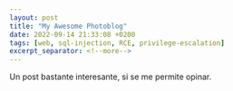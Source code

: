 ```yaml
---
layout: post
title: "My Awesome Photoblog"
date: 2022-09-14 21:33:08 +0200
tags: [web, sql-injection, RCE, privilege-escalation]
excerpt_separator: <!--more-->
---
```

Un post bastante interesante, si se me permite opinar.